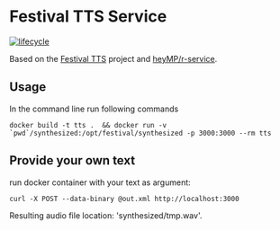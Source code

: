 # Festival TTS Service

<!-- badges: start -->
[![lifecycle](https://img.shields.io/badge/lifecycle-experimental-orange.svg)](https://www.tidyverse.org/lifecycle/#experimental)
<!-- badges: end -->

Based on the [Festival TTS](https://github.com/festvox/festival/) project and [heyMP/r-service](https://github.com/heyMP/r-service/).

## Usage
In the command line run following commands
```
docker build -t tts .  && docker run -v `pwd`/synthesized:/opt/festival/synthesized -p 3000:3000 --rm tts
```

## Provide your own text
run docker container with your text as argument:
```
curl -X POST --data-binary @out.xml http://localhost:3000
```
Resulting audio file location: 'synthesized/tmp.wav'.
